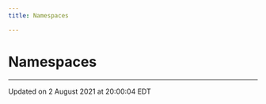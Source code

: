 ```yaml
---
title: Namespaces

---
```


# Namespaces







-------------------------------

Updated on  2 August 2021 at 20:00:04 EDT
